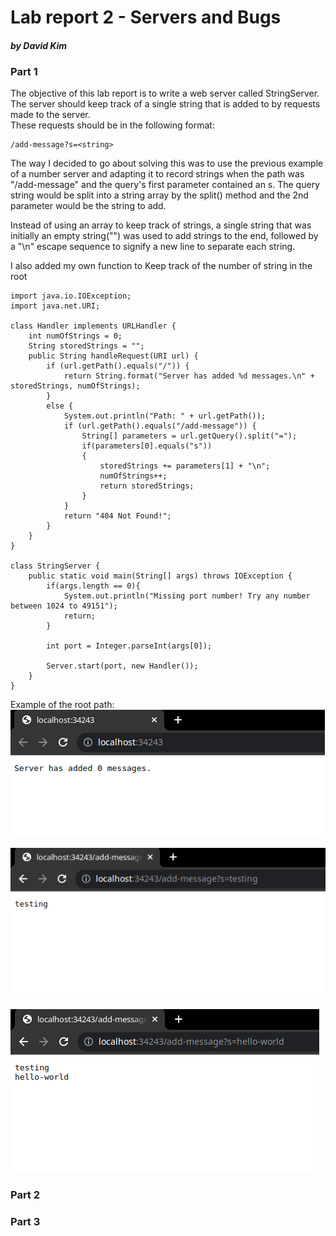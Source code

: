 # Lab report 2 - Servers and Bugs
#### *by David Kim*
### Part 1
The objective of this lab report is to write a web server called StringServer.
The server should keep track of a single string that is added to by requests made to the server.
<br>
These requests should be in the following format:

```
/add-message?s=<string>
```
The way I decided to go about solving this was to use the previous example of a number server 
and adapting it to record strings when the path was "/add-message" and the query's first parameter
contained an s. The query string would be split into a string array by the split() method
and the 2nd parameter would be the string to add.

Instead of using an array to keep track of strings, a single string that was initially an empty string("")
was used to add strings to the end, followed by a "\n" escape sequence to signify a new line to separate
each string.

I also added my own function to Keep track of the number of string in the root


```
import java.io.IOException;
import java.net.URI;

class Handler implements URLHandler {
    int numOfStrings = 0;
    String storedStrings = "";
    public String handleRequest(URI url) {
        if (url.getPath().equals("/")) {
            return String.format("Server has added %d messages.\n" + storedStrings, numOfStrings);
        }
        else {
            System.out.println("Path: " + url.getPath());
            if (url.getPath().equals("/add-message")) {
                String[] parameters = url.getQuery().split("=");
                if(parameters[0].equals("s"))
                {
                    storedStrings += parameters[1] + "\n";
                    numOfStrings++;
                    return storedStrings;
                }
            }
            return "404 Not Found!";
        }
    }
}

class StringServer {
    public static void main(String[] args) throws IOException {
        if(args.length == 0){
            System.out.println("Missing port number! Try any number between 1024 to 49151");
            return;
        }

        int port = Integer.parseInt(args[0]);

        Server.start(port, new Handler());
    }
}

```
Example of the root path:
![Image](/lab2/part1-screenshot1.png)
<br>

![Image](/lab2/part1-screenshot2.png)

![Image](/lab2/part1-screenshot3.png)
### Part 2

### Part 3